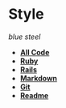 Style
=====

_blue steel_

* **[All Code](all_code)**
* **[Ruby](ruby)**
* **[Rails](rails)**
* **[Markdown](markdown)**
* **[Git](git)**
* **[Readme](readme)**
